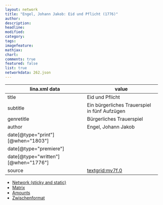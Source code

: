 ```yaml
---
layout: network
title: "Engel, Johann Jakob: Eid und Pflicht (1776)"
author:
description:
headline:
modified:
category:
tags:
imagefeature: 
mathjax: 
chart: 
comments: true
featured: false
list: true
networkdata: 262.json
---
```

lina.xml data  | value
------------- | -------------
title|Eid und Pflicht
subtitle|Ein bürgerliches Trauerspiel in fünf Aufzügen
genretitle|Bürgerliches Trauerspiel
author|Engel, Johann Jakob
date[@type="print"][@when="1803"]|
date[@type="premiere"]|
date[@type="written"][@when="1776"]|
source|[textgrid:mv7f.0](https://textgridlab.org/1.0/tgcrud-public/rest/textgrid:mv7f.0/data)



* [Network (sticky and static)](/network262)
* [Matrix](/matrix262)
* [Amounts](/amounts262)
* [Zwischenformat](/lina262 )

